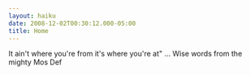 ```yaml
---
layout: haiku
date: 2008-12-02T00:30:12.000-05:00
title: Home
---
```


It ain't where you're from
it's where you're at" ... Wise words from
the mighty Mos Def
